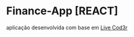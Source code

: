 # Finance-App [REACT]
aplicação desenvolvida com base em [Live Cod3r](https://www.youtube.com/watch?v=9_h2fKMYqeY)
